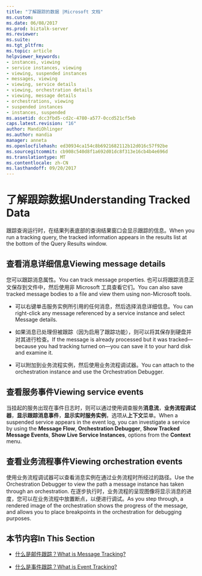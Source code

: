 ```yaml
---
title: "了解跟踪的数据 |Microsoft 文档"
ms.custom: 
ms.date: 06/08/2017
ms.prod: biztalk-server
ms.reviewer: 
ms.suite: 
ms.tgt_pltfrm: 
ms.topic: article
helpviewer_keywords:
- instances, viewing
- service instances, viewing
- viewing, suspended instances
- messages, viewing
- viewing, service details
- viewing, orchestration details
- viewing, message details
- orchestrations, viewing
- suspended instances
- instances, suspended
ms.assetid: dcc3fbd5-cd2c-4780-a577-0ccd521cf5eb
caps.latest.revision: "16"
author: MandiOhlinger
ms.author: mandia
manager: anneta
ms.openlocfilehash: ed30934ca154c8b6921682112b12d016c57f92be
ms.sourcegitcommit: cb908c540d8f1a692d01dc8f313e16cb4b4e696d
ms.translationtype: MT
ms.contentlocale: zh-CN
ms.lasthandoff: 09/20/2017
---
```

# <a name="understanding-tracked-data"></a><span data-ttu-id="e0082-102">了解跟踪数据</span><span class="sxs-lookup"><span data-stu-id="e0082-102">Understanding Tracked Data</span></span>
<span data-ttu-id="e0082-103">跟踪查询运行时，在结果列表底部的查询结果窗口会显示跟踪的信息。</span><span class="sxs-lookup"><span data-stu-id="e0082-103">When you run a tracking query, the tracked information appears in the results list at the bottom of the Query Results window.</span></span>  
  
## <a name="viewing-message-details"></a><span data-ttu-id="e0082-104">查看消息详细信息</span><span class="sxs-lookup"><span data-stu-id="e0082-104">Viewing message details</span></span>  
 <span data-ttu-id="e0082-105">您可以跟踪消息属性。</span><span class="sxs-lookup"><span data-stu-id="e0082-105">You can track message properties.</span></span> <span data-ttu-id="e0082-106">也可以将跟踪消息正文保存到文件中，然后使用非 Microsoft 工具查看它们。</span><span class="sxs-lookup"><span data-stu-id="e0082-106">You can also save tracked message bodies to a file and view them using non-Microsoft tools.</span></span>  
  
-   <span data-ttu-id="e0082-107">可以右键单击服务实例所引用的任何消息，然后选择消息详细信息。</span><span class="sxs-lookup"><span data-stu-id="e0082-107">You can right-click any message referenced by a service instance and select Message details.</span></span>  
  
-   <span data-ttu-id="e0082-108">如果消息已处理但被跟踪（因为启用了跟踪功能），则可以将其保存到硬盘并对其进行检查。</span><span class="sxs-lookup"><span data-stu-id="e0082-108">If the message is already processed but it was tracked—because you had tracking turned on—you can save it to your hard disk and examine it.</span></span>  
  
-   <span data-ttu-id="e0082-109">可以附加到业务流程实例，然后使用业务流程调试器。</span><span class="sxs-lookup"><span data-stu-id="e0082-109">You can attach to the orchestration instance and use the Orchestration Debugger.</span></span>  
  
## <a name="viewing-service-events"></a><span data-ttu-id="e0082-110">查看服务事件</span><span class="sxs-lookup"><span data-stu-id="e0082-110">Viewing service events</span></span>  
 <span data-ttu-id="e0082-111">当挂起的服务出现在事件日志时，则可以通过使用调查服务**消息流**，**业务流程调试器**，**显示跟踪消息事件**，**显示实时服务实例**，选项从**上下文**菜单。</span><span class="sxs-lookup"><span data-stu-id="e0082-111">When a suspended service appears in the event log, you can investigate a service by using the **Message Flow**, **Orchestration Debugger**, **Show Tracked Message Events**, **Show Live Service Instances**, options from the **Context** menu.</span></span>  
  
## <a name="viewing-orchestration-events"></a><span data-ttu-id="e0082-112">查看业务流程事件</span><span class="sxs-lookup"><span data-stu-id="e0082-112">Viewing orchestration events</span></span>  
 <span data-ttu-id="e0082-113">使用业务流程调试器可以查看消息实例在通过业务流程时所经过的路径。</span><span class="sxs-lookup"><span data-stu-id="e0082-113">Use the Orchestration Debugger to view the path a message instance has taken through an orchestration.</span></span> <span data-ttu-id="e0082-114">在逐步执行时，业务流程的呈现图像将显示消息的进度，您可以在业务流程中放置断点，以便进行调试。</span><span class="sxs-lookup"><span data-stu-id="e0082-114">As you step through, a rendered image of the orchestration shows the progress of the message, and allows you to place breakpoints in the orchestration for debugging purposes.</span></span>  
  
## <a name="in-this-section"></a><span data-ttu-id="e0082-115">本节内容</span><span class="sxs-lookup"><span data-stu-id="e0082-115">In This Section</span></span>  
  
-   [<span data-ttu-id="e0082-116">什么是邮件跟踪？</span><span class="sxs-lookup"><span data-stu-id="e0082-116">What is Message Tracking?</span></span>](../core/what-is-message-tracking.md)  
  
-   [<span data-ttu-id="e0082-117">什么是事件跟踪？</span><span class="sxs-lookup"><span data-stu-id="e0082-117">What is Event Tracking?</span></span>](../core/what-is-event-tracking.md)